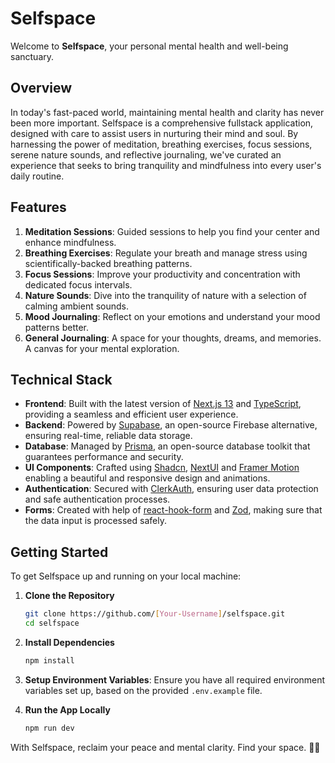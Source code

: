 # Selfspace

Welcome to **Selfspace**, your personal mental health and well-being sanctuary.

## Overview

In today's fast-paced world, maintaining mental health and clarity has never been more important. Selfspace is a comprehensive fullstack application, designed with care to assist users in nurturing their mind and soul. By harnessing the power of meditation, breathing exercises, focus sessions, serene nature sounds, and reflective journaling, we've curated an experience that seeks to bring tranquility and mindfulness into every user's daily routine.

## Features

1. **Meditation Sessions**: Guided sessions to help you find your center and enhance mindfulness.
2. **Breathing Exercises**: Regulate your breath and manage stress using scientifically-backed breathing patterns.
3. **Focus Sessions**: Improve your productivity and concentration with dedicated focus intervals.
4. **Nature Sounds**: Dive into the tranquility of nature with a selection of calming ambient sounds.
5. **Mood Journaling**: Reflect on your emotions and understand your mood patterns better.
6. **General Journaling**: A space for your thoughts, dreams, and memories. A canvas for your mental exploration.

## Technical Stack

* **Frontend**: Built with the latest version of [Next.js 13](https://nextjs.org/) and [TypeScript](https://www.typescriptlang.org/), providing a seamless and efficient user experience.
* **Backend**: Powered by [Supabase](https://supabase.io/), an open-source Firebase alternative, ensuring real-time, reliable data storage.
* **Database**: Managed by [Prisma](https://www.prisma.io/), an open-source database toolkit that guarantees performance and security.
* **UI Components**: Crafted using [Shadcn](https://ui.shadcn.com/), [NextUI](https://nextui.org/) and [Framer Motion](https://www.framer.com/motion/) enabling a beautiful and responsive design and animations.
* **Authentication**: Secured with [ClerkAuth](https://clerk.dev/), ensuring user data protection and safe authentication processes.
* **Forms**: Created with help of [react-hook-form](https://react-hook-form.com/) and [Zod](https://github.com/colinhacks/zod), making sure that the data input is processed safely.

## Getting Started

To get Selfspace up and running on your local machine:

1. **Clone the Repository**
    ```bash
    git clone https://github.com/[Your-Username]/selfspace.git
    cd selfspace
    ```

2. **Install Dependencies**
    ```bash
    npm install
    ```

3. **Setup Environment Variables**: Ensure you have all required environment variables set up, based on the provided `.env.example` file.

4. **Run the App Locally**
    ```bash
    npm run dev
    ```

With Selfspace, reclaim your peace and mental clarity. Find your space. 🧘🌌
